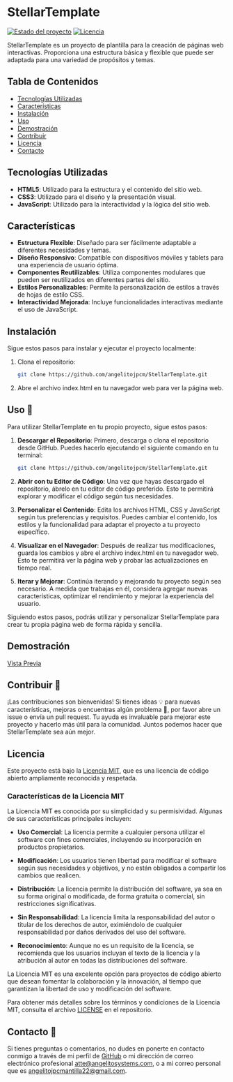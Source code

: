 # StellarTemplate

[![Estado del proyecto](https://img.shields.io/badge/estado-en%20desarrollo-brightgreen)](https://github.com/angelitojpcm/StellarTemplate)
[![Licencia](https://img.shields.io/badge/licencia-MIT-blue.svg)](https://github.com/angelitojpcm/StellarTemplate/blob/main/LICENSE)

StellarTemplate es un proyecto de plantilla para la creación de páginas web interactivas. Proporciona una estructura básica y flexible que puede ser adaptada para una variedad de propósitos y temas.

## Tabla de Contenidos

- [Tecnologías Utilizadas](#tecnologías-utilizadas)
- [Características](#características)
- [Instalación](#instalación)
- [Uso](#uso)
- [Demostración](#demostración)
- [Contribuir](#contribuir)
- [Licencia](#licencia)
- [Contacto](#contacto)

## Tecnologías Utilizadas

- **HTML5**: Utilizado para la estructura y el contenido del sitio web.
- **CSS3**: Utilizado para el diseño y la presentación visual.
- **JavaScript**: Utilizado para la interactividad y la lógica del sitio web.

## Características

- **Estructura Flexible**: Diseñado para ser fácilmente adaptable a diferentes necesidades y temas.
- **Diseño Responsivo**: Compatible con dispositivos móviles y tablets para una experiencia de usuario óptima.
- **Componentes Reutilizables**: Utiliza componentes modulares que pueden ser reutilizados en diferentes partes del sitio.
- **Estilos Personalizables**: Permite la personalización de estilos a través de hojas de estilo CSS.
- **Interactividad Mejorada**: Incluye funcionalidades interactivas mediante el uso de JavaScript.

## Instalación

Sigue estos pasos para instalar y ejecutar el proyecto localmente:

1. Clona el repositorio:
   ```sh
   git clone https://github.com/angelitojpcm/StellarTemplate.git
2. Abre el archivo index.html en tu navegador web para ver la página web.

## Uso 🚀

Para utilizar StellarTemplate en tu propio proyecto, sigue estos pasos:

1. **Descargar el Repositorio**: Primero, descarga o clona el repositorio desde GitHub. Puedes hacerlo ejecutando el siguiente comando en tu terminal:
   ```sh
   git clone https://github.com/angelitojpcm/StellarTemplate.git
2. **Abrir con tu Editor de Código**: Una vez que hayas descargado el repositorio, ábrelo en tu editor de código preferido. Esto te permitirá explorar y modificar el código según tus necesidades.

3. **Personalizar el Contenido**: Edita los archivos HTML, CSS y JavaScript según tus preferencias y requisitos. Puedes cambiar el contenido, los estilos y la funcionalidad para adaptar el proyecto a tu proyecto específico.

4. **Visualizar en el Navegador**: Después de realizar tus modificaciones, guarda los cambios y abre el archivo index.html en tu navegador web. Esto te permitirá ver la página web y probar las actualizaciones en tiempo real.

5. **Iterar y Mejorar**: Continúa iterando y mejorando tu proyecto según sea necesario. A medida que trabajas en él, considera agregar nuevas características, optimizar el rendimiento y mejorar la experiencia del usuario.

Siguiendo estos pasos, podrás utilizar y personalizar StellarTemplate para crear tu propia página web de forma rápida y sencilla.

## Demostración

[Vista Previa](https://github.com/angelitojpcm/StellarTemplate/assets/150268753/4e644eee-09b2-4010-8735-11eea423fcc4)

## Contribuir 🤝

¡Las contribuciones son bienvenidas! Si tienes ideas 💡 para nuevas características, mejoras o encuentras algún problema 🐛, por favor abre un issue o envía un pull request. Tu ayuda es invaluable para mejorar este proyecto y hacerlo más útil para la comunidad. Juntos podemos hacer que StellarTemplate sea aún mejor.

## Licencia

Este proyecto está bajo la [Licencia MIT](https://github.com/angelitojpcm/StellarTemplate/blob/main/LICENSE), que es una licencia de código abierto ampliamente reconocida y respetada.

### Características de la Licencia MIT

La Licencia MIT es conocida por su simplicidad y su permisividad. Algunas de sus características principales incluyen:

- **Uso Comercial**: La licencia permite a cualquier persona utilizar el software con fines comerciales, incluyendo su incorporación en productos propietarios.
  
- **Modificación**: Los usuarios tienen libertad para modificar el software según sus necesidades y objetivos, y no están obligados a compartir los cambios que realicen.

- **Distribución**: La licencia permite la distribución del software, ya sea en su forma original o modificada, de forma gratuita o comercial, sin restricciones significativas.

- **Sin Responsabilidad**: La licencia limita la responsabilidad del autor o titular de los derechos de autor, eximiéndolo de cualquier responsabilidad por daños derivados del uso del software.

- **Reconocimiento**: Aunque no es un requisito de la licencia, se recomienda que los usuarios incluyan el texto de la licencia y la atribución al autor en todas las distribuciones del software.

La Licencia MIT es una excelente opción para proyectos de código abierto que desean fomentar la colaboración y la innovación, al tiempo que garantizan la libertad de uso y modificación del software.

Para obtener más detalles sobre los términos y condiciones de la Licencia MIT, consulta el archivo [LICENSE](https://github.com/angelitojpcm/StellarTemplate/blob/main/LICENSE) en el repositorio.


## Contacto 📧

Si tienes preguntas o comentarios, no dudes en ponerte en contacto conmigo a través de mi perfil de [GitHub](https://github.com/angelitojpcm) o mi dirección de correo electrónico profesional [atte@angelitosystems.com](mailto:atte@angelitosystems.com), o a mi correo personal que es [angelitojpcmantilla22@gmail.com](mailto:angelitojpcmantilla22@gmail.com).

